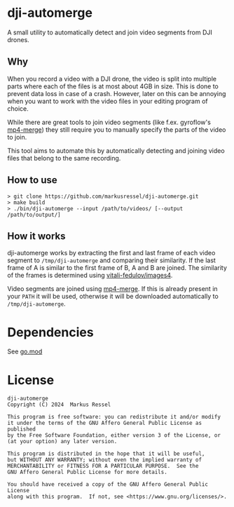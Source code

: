 # dji-automerge

A small utility to automatically detect and join video segments from DJI drones.

## Why

When you record a video with a DJI drone, the video is split into multiple parts where each of the files is at
most about 4GB in size. This is done to prevent data loss in case of a crash. However, later on this can be annoying
when you want to work with the video files in your editing program of choice.

While there are great tools to join video segments (like f.ex.
gyroflow's [mp4-merge](https://github.com/gyroflow/mp4-merge))
they still require you to manually specify the parts of the video to join.

This tool aims to automate this by automatically detecting and joining video files that belong to the same recording.

## How to use

```shell script
> git clone https://github.com/markusressel/dji-automerge.git
> make build
> ./bin/dji-automerge --input /path/to/videos/ [--output /path/to/output/]
```

## How it works

dji-automerge works by extracting the first and last frame of each video segment to `/tmp/dji-automerge` and comparing
their similarity. If the last frame of A is similar to the first frame of B, A and B are joined. The similarity of the
frames is determined using [vitali-fedulov/images4](https://github.com/vitali-fedulov/images4).

Video segments are joined using [mp4-merge](https://github.com/gyroflow/mp4-merge). If this is already present in
your `PATH` it will be used, otherwise
it will be downloaded automatically to `/tmp/dji-automerge`.

# Dependencies

See [go.mod](go.mod)

# License

```
dji-automerge
Copyright (C) 2024  Markus Ressel

This program is free software: you can redistribute it and/or modify
it under the terms of the GNU Affero General Public License as published
by the Free Software Foundation, either version 3 of the License, or
(at your option) any later version.

This program is distributed in the hope that it will be useful,
but WITHOUT ANY WARRANTY; without even the implied warranty of
MERCHANTABILITY or FITNESS FOR A PARTICULAR PURPOSE.  See the
GNU Affero General Public License for more details.

You should have received a copy of the GNU Affero General Public License
along with this program.  If not, see <https://www.gnu.org/licenses/>.
```
